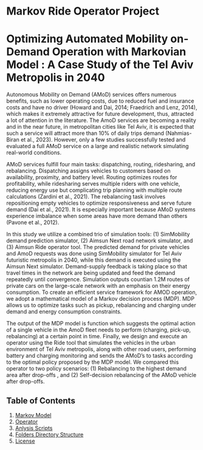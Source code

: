 # Markov Ride Operator Project

# Optimizing Automated Mobility on-Demand Operation with Markovian Model : A Case Study of the Tel Aviv Metropolis in 2040 

Autonomous Mobility on Demand (AMoD) services offers numerous benefits, such as lower operating costs, due to reduced fuel and insurance costs and have no driver (Howard and Dai, 2014; Fraedrich and Lenz, 2014), which makes it extremely attractive for future development, thus, attracted a lot of attention in the literature. The AmoD services are becoming a reality and in the near future, in metropolitan cities like Tel Aviv, it is expected that such a service will attract more than 10% of daily trips demand (Nahmias-Biran et al., 2023). However, only a few studies successfully tested and evaluated a full  AMoD service on a large and realistic network simulating real-world conditions. 

AMoD services fulfill four main tasks: dispatching, routing, ridesharing, and rebalancing. Dispatching assigns vehicles to customers based on availability, proximity, and battery level. Routing optimizes routes for profitability, while ridesharing serves multiple riders with one vehicle, reducing energy use but complicating trip planning with multiple route calculations (Zardini et al., 2021). The rebalancing task involves repositioning empty vehicles to optimize responsiveness and serve future demand (Dai et al., 2021). It is especially important because AMoD systems experience imbalance when some areas have more demand than others (Pavone et al., 2012).   

In this study we utilize a combined trio of simulation tools: (1) SimMobility demand prediction simulator, (2) Aimsun Next road network simulator, and (3) Aimsun Ride operator tool. The predicted demand for private vehicles and AmoD requests was done using SimMobility simulator for Tel Aviv futuristic metropolis in 2040, while this   demand is executed using the Aimsun Next simulator. Demand-supply feedback is taking place so that travel times in the network are being updated and feed the demand repeatedly until convergence. Simulation outputs countian 1.2M routes of private cars on the large-scale network with an emphasis on their energy consumption. To create an efficient service framework for AMOD operation, we adopt a mathematical model of a Markov decision process (MDP). MDP allows us to optimize tasks such as pickup, rebalancing and charging under demand and energy consumption constraints.  

The output of the MDP model is function  which suggests the optimal action of a single vehicle in the AmoD fleet needs to perform (charging, pick-up, rebalancing) at a certain point in time. Finally, we design and execute an operator using the Ride tool that simulates the vehicles in the urban environment of Tel Aviv metropolis, along with other road users, performing battery and charging monitoring and sends the AMoD’s to tasks according to the optimal policy proposed by the MDP model. We compared this operator to two policy scenarios: (1) Rebalancing to the highest demand area  after drop-offs , and (2) Self-decision rebalancing of the AMoD vehicle after drop-offs. 


## Table of Contents
1. [Markov  Model](#data-directory-structure)
2. [Operator](#data-directory-structure)
3. [Anlysis Scripts](#data-directory-structure)
4. [Folders Directory Structure](#data-directory-structure)
5. [License](#license)
